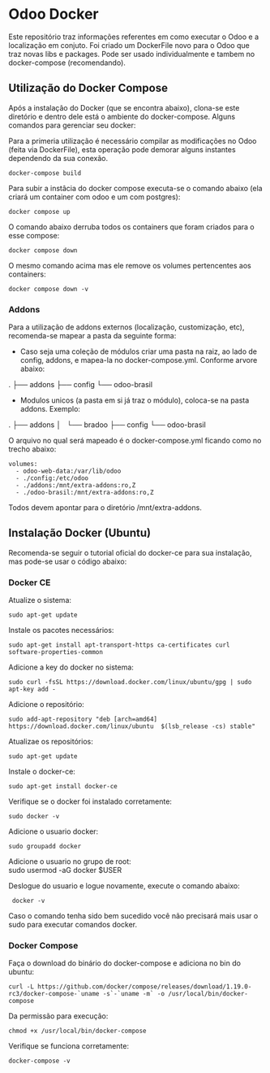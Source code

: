 # Odoo Docker

Este repositório traz informações referentes em como executar o Odoo e a localização em conjuto. Foi criado um DockerFile novo para o Odoo que traz novas libs e packages. Pode ser usado individualmente e tambem no docker-compose (recomendando).



## Utilização do Docker Compose

Após a instalação do Docker (que se encontra abaixo), clona-se este diretório e dentro dele está o ambiente do docker-compose. Alguns comandos para gerenciar seu docker:

Para a primeria utilização é necessário compilar as modificações no Odoo (feita via DockerFile), esta operação pode demorar alguns instantes dependendo da sua conexão.

	docker-compose build

Para subir a instâcia do docker compose executa-se o comando abaixo (ela criará um container com odoo e um com postgres): 

	docker compose up

O comando abaixo derruba todos os containers que foram criados para o esse compose:

	docker compose down

O mesmo comando acima mas ele remove os volumes pertencentes aos containers:

	docker compose down -v


### Addons

Para a utilização de addons externos (localização, customização, etc), recomenda-se mapear a pasta da seguinte forma:

- Caso seja uma coleção de módulos criar uma pasta na raiz, ao lado de config, addons, e mapea-la no docker-compose.yml. Conforme arvore abaixo:

.
├── addons
├── config
└── odoo-brasil

- Modulos unicos (a pasta em si já traz o módulo), coloca-se na pasta addons. Exemplo:

.
├── addons
│   └── bradoo
├── config
└── odoo-brasil

O arquivo no qual será mapeado é o docker-compose.yml ficando como no trecho abaixo:

	volumes:
	  - odoo-web-data:/var/lib/odoo
	  - ./config:/etc/odoo
	  - ./addons:/mnt/extra-addons:ro,Z
	  - ./odoo-brasil:/mnt/extra-addons:ro,Z

Todos devem apontar para o diretório /mnt/extra-addons.



## Instalação Docker (Ubuntu)

Recomenda-se seguir o tutorial oficial do docker-ce para sua instalação, mas pode-se usar o código abaixo:

### Docker CE

Atualize o sistema:

	sudo apt-get update

Instale os pacotes necessários:

	sudo apt-get install apt-transport-https ca-certificates curl software-properties-common

Adicione a key do docker no sistema:

	sudo curl -fsSL https://download.docker.com/linux/ubuntu/gpg | sudo apt-key add -

Adicione o repositório:

	sudo add-apt-repository "deb [arch=amd64] https://download.docker.com/linux/ubuntu  $(lsb_release -cs) stable"

Atualizae os repositórios:

	sudo apt-get update

Instale o docker-ce:

	sudo apt-get install docker-ce

Verifique se o docker foi instalado corretamente:

	sudo docker -v

Adicione o usuario docker:

	sudo groupadd docker

Adicione o usuario no grupo de root:
​	
    sudo usermod -aG docker $USER

Deslogue do usuario e logue novamente, execute o comando abaixo:

	 docker -v

Caso o comando tenha sido bem sucedido você não precisará mais usar o sudo para executar comandos docker.



### Docker Compose

Faça o download do binário do docker-compose e adiciona no bin do ubuntu:

	curl -L https://github.com/docker/compose/releases/download/1.19.0-rc3/docker-compose-`uname -s`-`uname -m` -o /usr/local/bin/docker-compose

Da permissão para execução:

	chmod +x /usr/local/bin/docker-compose

Verifique se funciona corretamente:

	docker-compose -v